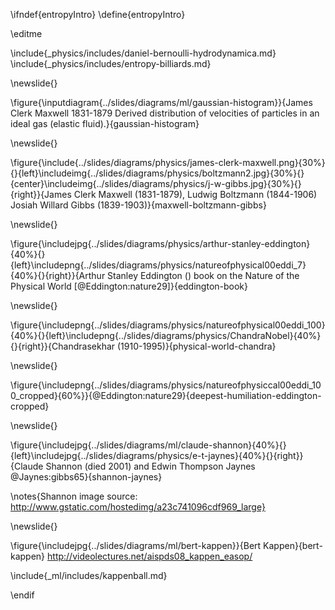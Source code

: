 \ifndef{entropyIntro}
\define{entropyIntro}


\editme

\include{_physics/includes/daniel-bernoulli-hydrodynamica.md}
\include{_physics/includes/entropy-billiards.md}

\newslide{}

\figure{\inputdiagram{../slides/diagrams/ml/gaussian-histogram}}{James Clerk Maxwell 1831-1879 Derived distribution of velocities of particles in an ideal gas (elastic fluid).}{gaussian-histogram}

\newslide{}

\figure{\include{../slides/diagrams/physics/james-clerk-maxwell.png}{30%}{}{left}\includeimg{../slides/diagrams/physics/boltzmann2.jpg}{30%}{}{center}\includeimg{../slides/diagrams/physics/j-w-gibbs.jpg}{30%}{}{right}}{James Clerk Maxwell (1831-1879), Ludwig Boltzmann (1844-1906) Josiah Willard Gibbs (1839-1903)}{maxwell-boltzmann-gibbs}

\newslide{}

\figure{\includejpg{../slides/diagrams/physics/arthur-stanley-eddington}{40%}{}{left}\includepng{../slides/diagrams/physics/natureofphysical00eddi_7}{40%}{}{right}}{Arthur Stanley Eddington () book on the Nature of the Physical World [@Eddington:nature29]}{eddington-book}

<!--\includegraphics[page=7,height=0.5\textheight]{../slides/diagrams/physics/natureofphysical00eddi.pdf}-->

\newslide{}

\figure{\includepng{../slides/diagrams/physics/natureofphysical00eddi_100}{40%}{}{left}\includepng{../slides/diagrams/physics/ChandraNobel}{40%}{}{right}}{Chandrasekhar (1910-1995)}{physical-world-chandra}

<!--\includegraphics[page=100,height=0.5\textheight]{../slides/diagrams/physics/natureofphysical00eddi.pdf}-->
\newslide{}

\figure{\includepng{../slides/diagrams/physics/natureofphysiccal00eddi_100_cropped}{60%}}{@Eddington:nature29}{deepest-humiliation-eddington-cropped}

<!--\includegraphics[page=100,width=\textwidth,trim=0cm 3.5cm 0cm 10.4cm, clip=true]{../slides/diagrams/physics/natureofphysical00eddi.pdf}-->

\newslide{}

\figure{\includejpg{../slides/diagrams/ml/claude-shannon}{40%}{}{left}\includejpg{../slides/diagrams/physics/e-t-jaynes}{40%}{}{right}}{Claude Shannon (died 2001) and Edwin Thompson Jaynes @Jaynes:gibbs65}{shannon-jaynes}

\notes{Shannon image source: http://www.gstatic.com/hostedimg/a23c741096cdf969_large}

\newslide{}

\figure{\includejpg{../slides/diagrams/ml/bert-kappen}}{Bert Kappen}{bert-kappen}
<http://videolectures.net/aispds08_kappen_easop/>

\include{_ml/includes/kappenball.md}

\endif

